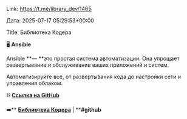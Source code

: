 Link: https://t.me/library_dev/1465

Дата: 2025-07-17 05:29:53+00:00

Title: Библиотека Кодера

🖥 **Ansible**

Ansible **— **это простая система автоматизации. Она
упрощает развертывание и обслуживание ваших приложений и
систем.

Автоматизируйте все, от развертывания кода до настройки сети
и управления облаком.

⛓ [__Ссылка на GitHub__](https://github.com/ansible/ansible)

**➡️**** **[**Библиотека Кодера**](https://t.me/+0rjn64CPsPNiZjcy)** | ****#github**

